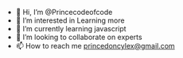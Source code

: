 - 👋 Hi, I’m @Princecodeofcode
- 👀 I’m interested in Learning more
- 🌱 I’m currently learning javascript
- 💞️ I’m looking to collaborate on experts
- 📫 How to reach me princedoncylex@gmail.com

<!---
Princecodeofcode/Princecodeofcode is a ✨ special ✨ repository because its `README.md` (this file) appears on your GitHub profile.
You can click the Preview link to take a look at your changes.
--->
